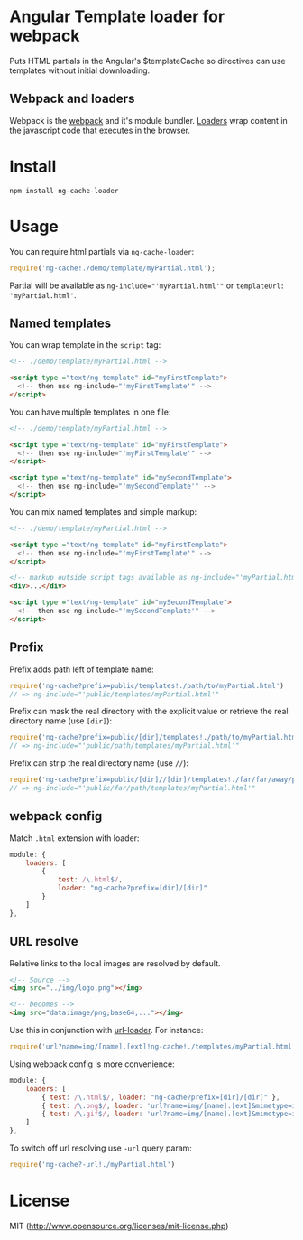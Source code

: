# Angular Template loader for webpack

Puts HTML partials in the Angular's $templateCache so directives can use templates without initial downloading.

## Webpack and loaders

Webpack is the [webpack](http://webpack.github.io/) and it's module bundler. [Loaders](http://webpack.github.io/docs/using-loaders.html) wrap content in the javascript code that executes in the browser. 

# Install

`npm install ng-cache-loader`

# Usage

You can require html partials via `ng-cache-loader`:

``` javascript
require('ng-cache!./demo/template/myPartial.html');
```

Partial will be available as `ng-include="'myPartial.html'"`
or `templateUrl: 'myPartial.html'`.

## Named templates

You can wrap template in the `script` tag:

``` html
<!-- ./demo/template/myPartial.html -->

<script type ="text/ng-template" id="myFirstTemplate">
  <!-- then use ng-include="'myFirstTemplate'" -->
</script>
```

You can have multiple templates in one file:

``` html
<!-- ./demo/template/myPartial.html -->

<script type ="text/ng-template" id="myFirstTemplate">
  <!-- then use ng-include="'myFirstTemplate'" -->
</script>

<script type ="text/ng-template" id="mySecondTemplate">
  <!-- then use ng-include="'mySecondTemplate'" -->
</script>
```

You can mix named templates and simple markup:

``` html
<!-- ./demo/template/myPartial.html -->

<script type ="text/ng-template" id="myFirstTemplate">
  <!-- then use ng-include="'myFirstTemplate'" -->
</script>

<!-- markup outside script tags available as ng-include="'myPartial.html'" -->
<div>...</div>

<script type ="text/ng-template" id="mySecondTemplate">
  <!-- then use ng-include="'mySecondTemplate'" -->
</script>
```

## Prefix

Prefix adds path left of template name:

``` javascript
require('ng-cache?prefix=public/templates!./path/to/myPartial.html')
// => ng-include="'public/templates/myPartial.html'"
```

Prefix can mask the real directory with the explicit value
or retrieve the real directory name (use `[dir]`):

``` javascript
require('ng-cache?prefix=public/[dir]/templates!./path/to/myPartial.html')
// => ng-include="'public/path/templates/myPartial.html'" 
```

Prefix can strip the real directory name (use `//`):

``` javascript
require('ng-cache?prefix=public/[dir]//[dir]/templates!./far/far/away/path/to/myPartial.html')
// => ng-include="'public/far/path/templates/myPartial.html'" 
```

## webpack config

Match `.html` extension with loader:

``` javascript
module: {
    loaders: [
        {
            test: /\.html$/,
            loader: "ng-cache?prefix=[dir]/[dir]"
        }
    ]
},
```

## URL resolve

Relative links to the local images are resolved by default. 

``` html
<!-- Source -->
<img src="../img/logo.png"></img>

<!-- becomes -->
<img src="data:image/png;base64,..."></img>
```

Use this in conjunction with [url-loader](https://github.com/webpack/url-loader). For instance:

``` javascript
require('url?name=img/[name].[ext]!ng-cache!./templates/myPartial.html')
```

Using webpack config is more convenience:

``` javascript
module: {
    loaders: [
        { test: /\.html$/, loader: "ng-cache?prefix=[dir]/[dir]" },
        { test: /\.png$/, loader: 'url?name=img/[name].[ext]&mimetype=image/png' },
        { test: /\.gif$/, loader: 'url?name=img/[name].[ext]&mimetype=image/gif' }
    ]
},
```

To switch off url resolving use `-url` query param:

``` javascript
require('ng-cache?-url!./myPartial.html')
```

# License

MIT (http://www.opensource.org/licenses/mit-license.php)